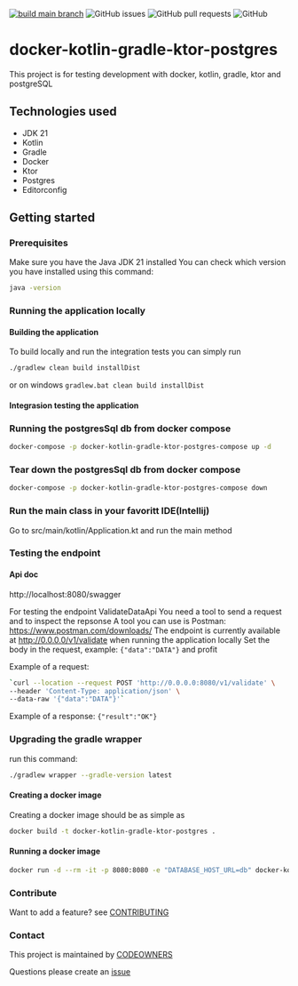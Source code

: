 [![build main branch](https://github.com/MikAoJk/docker-kotlin-gradle-ktor-postgres/actions/workflows/build.yml/badge.svg?branch=main)](https://github.com/MikAoJk/docker-kotlin-gradle-ktor-postgres/actions/workflows/build.yml)
![GitHub issues](https://img.shields.io/github/issues-raw/MikAoJk/docker-kotlin-gradle-ktor-postgres)
![GitHub pull requests](https://img.shields.io/github/issues-pr-raw/MikAoJk/docker-kotlin-gradle-ktor-postgres)
![GitHub](https://img.shields.io/github/license/MikAoJk/docker-kotlin-gradle-ktor-postgres)

# docker-kotlin-gradle-ktor-postgres
This project is for testing development with docker, kotlin, gradle, ktor and postgreSQL

## Technologies used
* JDK 21
* Kotlin
* Gradle
* Docker
* Ktor
* Postgres
* Editorconfig

## Getting started

### Prerequisites
Make sure you have the Java JDK 21 installed
You can check which version you have installed using this command:
``` bash
java -version
```

### Running the application locally

#### Building the application
To build locally and run the integration tests you can simply run
``` bash
./gradlew clean build installDist
```
or on windows `gradlew.bat clean build installDist`

#### Integrasion testing the application
### Running the postgresSql db from docker compose
``` bash
docker-compose -p docker-kotlin-gradle-ktor-postgres-compose up -d
```

### Tear down the postgresSql db from docker compose
``` bash
docker-compose -p docker-kotlin-gradle-ktor-postgres-compose down
```

### Run the main class in your favoritt IDE(Intellij)
Go to src/main/kotlin/Application.kt and run the main method

### Testing the endpoint

#### Api doc
http://localhost:8080/swagger

For testing the endpoint ValidateDataApi
You need a tool to send a request and to inspect the repsonse
A tool you can use is Postman: https://www.postman.com/downloads/
The endpoint is currently available at http://0.0.0.0/v1/validate when running the application locally
Set the body in the request, example: `{"data":"DATA"}` and profit

Example of a request:
``` bash
`curl --location --request POST 'http://0.0.0.0:8080/v1/validate' \
--header 'Content-Type: application/json' \
--data-raw '{"data":"DATA"}'`
```

Example of a response:
`{"result":"OK"}`

### Upgrading the gradle wrapper
run this command:

``` bash
./gradlew wrapper --gradle-version latest
```

#### Creating a docker image
Creating a docker image should be as simple as
``` bash
docker build -t docker-kotlin-gradle-ktor-postgres .
```

#### Running a docker image
``` bash
docker run -d --rm -it -p 8080:8080 -e "DATABASE_HOST_URL=db" docker-kotlin-gradle-ktor-postgres
```

### Contribute
Want to add a feature? see [CONTRIBUTING](CONTRIBUTING.md)

### Contact

This project is maintained by [CODEOWNERS](CODEOWNERS)

Questions please create an
[issue](https://github.com/MikAoJk/docker-kotlin-gradle-ktor-postgres/issues)

